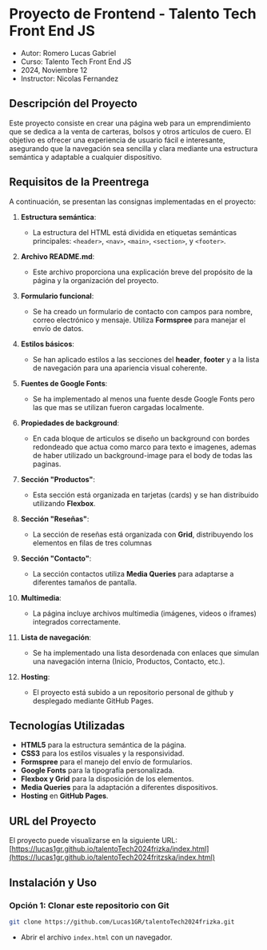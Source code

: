 # Proyecto de Frontend - Talento Tech Front End JS

* Autor: Romero Lucas Gabriel
* Curso: Talento Tech Front End JS
* 2024, Noviembre 12
* Instructor: Nicolas Fernandez

## Descripción del Proyecto

Este proyecto consiste en crear una página web para un emprendimiento que se dedica a la venta de carteras, bolsos y otros artículos de cuero. El objetivo es ofrecer una experiencia de usuario fácil e interesante, asegurando que la navegación sea sencilla y clara mediante una estructura semántica y adaptable a cualquier dispositivo. 

## Requisitos de la Preentrega

A continuación, se presentan las consignas implementadas en el proyecto:

1. **Estructura semántica**: 
   - La estructura del HTML está dividida en etiquetas semánticas principales: `<header>`, `<nav>`, `<main>`, `<section>`, y `<footer>`.

2. **Archivo README.md**: 
   - Este archivo proporciona una explicación breve del propósito de la página y la organización del proyecto.

3. **Formulario funcional**:
   - Se ha creado un formulario de contacto con campos para nombre, correo electrónico y mensaje. Utiliza **Formspree** para manejar el envío de datos.

4. **Estilos básicos**:
   - Se han aplicado estilos a las secciones del **header**, **footer** y a la lista de navegación para una apariencia visual coherente.

5. **Fuentes de Google Fonts**:
   - Se ha implementado al menos una fuente desde Google Fonts pero las que mas se utilizan fueron cargadas localmente.

6. **Propiedades de background**:
   - En cada bloque de articulos se diseño un background con bordes redondeado que actua como marco para texto e imagenes, ademas de haber utilizado un background-image para el body de todas las paginas.

7. **Sección "Productos"**:
   - Esta sección está organizada en tarjetas (cards) y se han distribuido utilizando **Flexbox**.

8. **Sección "Reseñas"**:
   - La sección de reseñas está organizada con **Grid**, distribuyendo los elementos en filas de tres columnas

9. **Sección "Contacto"**:
   - La sección contactos utiliza **Media Queries** para adaptarse a diferentes tamaños de pantalla.

10. **Multimedia**:
    - La página incluye archivos multimedia (imágenes, videos o iframes) integrados correctamente.

11. **Lista de navegación**:
    - Se ha implementado una lista desordenada con enlaces que simulan una navegación interna (Inicio, Productos, Contacto, etc.).

12. **Hosting**:
    - El proyecto está subido a un repositorio personal de github y desplegado mediante GitHub Pages.

## Tecnologías Utilizadas

- **HTML5** para la estructura semántica de la página.
- **CSS3** para los estilos visuales y la responsividad.
- **Formspree** para el manejo del envío de formularios.
- **Google Fonts** para la tipografía personalizada.
- **Flexbox y Grid** para la disposición de los elementos.
- **Media Queries** para la adaptación a diferentes dispositivos.
- **Hosting** en **GitHub Pages**.

## URL del Proyecto

El proyecto puede visualizarse en la siguiente URL: [https://lucas1gr.github.io/talentoTech2024frizka/index.html](https://lucas1gr.github.io/talentoTech2024fritzska/index.html)

## Instalación y Uso

### Opción 1: Clonar este repositorio con Git
```bash
git clone https://github.com/Lucas1GR/talentoTech2024frizka.git
```
- Abrir el archivo `index.html` con un navegador.

